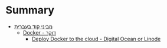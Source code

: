 # Summary

- [מביני קוד בעברית](./index.md)
  - [Docker - דוקר](./docker.md)
    - [Deploy Docker to the cloud - Digital Ocean or Linode](./deploy-docker.md)
